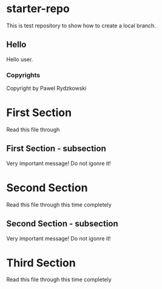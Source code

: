# starter-repo
This is test repository to show how to create a local branch.

## Hello
Hello user.

### Copyrights
Copyright by Pawel Rydzkowski

# First Section
Read this file through

## First Section - subsection
Very important message! Do not igonre it!

# Second Section
Read this file through this time completely

## Second Section - subsection
Very important message! Do not igonre it!

# Third Section
Read this file through this time completely
